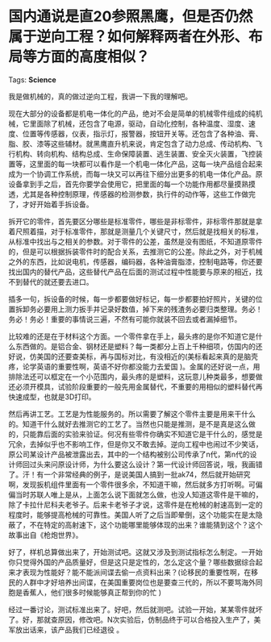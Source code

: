 # 国内通说是直20参照黑鹰，但是否仍然属于逆向工程？如何解释两者在外形、布局等方面的高度相似？

Tags: **Science**

 我是做机械的，真的做过逆向工程，我讲一下我的理解吧。

 现在大部分的设备都是机电一体化的产品，绝对不会是简单的机械零件组成的纯机械，它里面除了机械，还包含了电源，驱动，自动化控制，各种温度、湿度、速度、位置等传感器，仪表，指示灯，报警器，按钮开关等。还包含了各种油、膏、脂、胶、漆等这些辅材。就黑鹰直升机来说，肯定包含了动力总成、传动机构、飞行机构、转向机构、结构总成、生命保障装置、逃生装置、安全灭火装置，飞控装置等，这里面的每一块都可以看作是一个机电一体化产品，这每一块产品组合起来成为一个协调工作系统，而每一块又可以再往下细分出更多的机电一体化产品。原设备拿到手之后，首先你要学会使用它，把里面的每一个功能作用都尽量摸熟摸透，尤其是各种控制原理，传感器的检测参数，执行件的动作等，这些工作做完了，才好开始着手拆设备。

 拆开它的零件，首先要区分哪些是标准零件，哪些是非标零件，非标零件那就是拿着尺照着描，对于标准零件，那就是测量几个关键尺寸，然后就是找相关的标准，从标准中找出与之相关的参数。对于零件的公差，虽然是没有图纸，不知道原零件的，但是可以根据拆装零件时的配合关系，去推测它的公差。除此之外，对于机械之外的东西，比如说电机，传感器，编码器，各种油膏脂漆，控制电路等，你还要找出国内的替代产品，这些替代产品在后面的测试过程中性能要与原来的相近，找不到替代的就还要去进口。

 插多一句，拆设备的时候，每一步都要做好标记，每一步都要拍好照片，关键的位置拆卸务必要用上测力扳手并记录好数值，掉下来的残渣务必要归类整理。务必！务必！务必！重要的事情说三遍，不然有可能你就装不回去或者漏掉细节。

 比较难的还是在于材料这个方面。一个零件拿在手上，最头疼的是你不知道它是什么东西做的。是铝合金、钢材还是塑料？每一类都分上百上千种细项，仿国内的还好说，仿美国的还要查美标，再与国标对比，有没相近的(美标看起来真的是脑壳疼，论学英语的重要性啊，英语不好你都没能力去爱国 )。金属的还好说一点，用排除法还可以框定在一个小范围内，最头疼的是塑料，这玩意儿种类最多，想要做还必须开模具，试验阶段重要的一般先用金属替代，不重要的用相似的塑料替代再快速成型，也就是3D打印。

 然后再讲工艺。工艺是为性能服务的。所以需要了解这个零件主要是用来干什么的。知道干什么就好去推测它的工艺了。当然也只能是推测，是不是真是这么做的，只能靠后面的实验来验证。何况有些零件你确实不知道它是干什么的，感觉是冗余，去掉似乎也不影响工作，但是你又不敢去掉。逆向工程中也闹过不少笑话，原公司某设计产品被泄露出去，其中的一个结构被别公司传承了n代，第n代的设计师回过头来问原设计师，为什么要这么设计？第一代设计师回答说，哦，我画错了。汗！有一个非常经典的例子，是说美国人搞到一批ak74，然后就开始研究啊，发现扳机组件里面有一个零件很多余，不知道干嘛，然后就多方打听啊。可偏偏当时苏联人唯上是从，上面怎么说下面就怎么做，也没人知道这零件是干嘛的，除了卡拉什尼科夫老爷子。后来卡老爷子才说，这零件是在枪械的射速高到一定的程度时，能够提高枪械的可靠性。美国人听了之后当即晕倒，这个功能实在是太隐蔽了，不在特定的高射速下，这个功能哪里能够体现的出来？谁能猜到这个？这个故事出自《枪炮世界》。

 好了，样机总算做出来了，开始测试吧。这就又涉及到测试指标怎么制定。一开始你只觉得外国的产品质量好，但是这只是定性的，怎么定这个量？哪些数据综合起来才表现为性能好？能不能派间谍去偷一点资料出来？(论移民的重要性啊，在移民的人群中才好培养出间谍，在美国重要岗位也是要查三代的，所以不要骂海外同胞是香蕉人，他们很多时候能够真正帮到你的忙 )

 经过一番讨论，测试标准出来了。好吧，然后就测吧。试验一开始，某某零件就坏了。好，那就查原因，修改吧。N次实验后，仿制品终于可以合格投入生产了，美军放出话来，该产品我们已经退役 。



